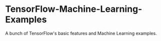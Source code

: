 # TensorFlow-Machine-Learning-Examples
A bunch of TensorFlow's basic features and Machine Learning examples.
